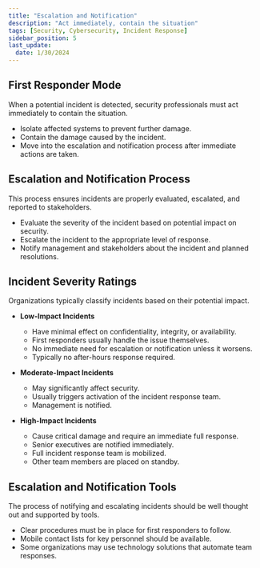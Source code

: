 ```yaml
---
title: "Escalation and Notification"
description: "Act immediately, contain the situation"
tags: [Security, Cybersecurity, Incident Response]
sidebar_position: 5
last_update:
  date: 1/30/2024
---
```




## First Responder Mode

When a potential incident is detected, security professionals must act immediately to contain the situation.

- Isolate affected systems to prevent further damage.
- Contain the damage caused by the incident.
- Move into the escalation and notification process after immediate actions are taken.

## Escalation and Notification Process

This process ensures incidents are properly evaluated, escalated, and reported to stakeholders.

- Evaluate the severity of the incident based on potential impact on security.
- Escalate the incident to the appropriate level of response.
- Notify management and stakeholders about the incident and planned resolutions.

## Incident Severity Ratings

Organizations typically classify incidents based on their potential impact.

- **Low-Impact Incidents** 

    - Have minimal effect on confidentiality, integrity, or availability.
    - First responders usually handle the issue themselves.
    - No immediate need for escalation or notification unless it worsens.
    - Typically no after-hours response required.

- **Moderate-Impact Incidents** 

    - May significantly affect security.
    - Usually triggers activation of the incident response team.
    - Management is notified.

- **High-Impact Incidents** 

    - Cause critical damage and require an immediate full response.
    - Senior executives are notified immediately.
    - Full incident response team is mobilized.
    - Other team members are placed on standby.

## Escalation and Notification Tools

The process of notifying and escalating incidents should be well thought out and supported by tools.

- Clear procedures must be in place for first responders to follow.
- Mobile contact lists for key personnel should be available.
- Some organizations may use technology solutions that automate team responses.